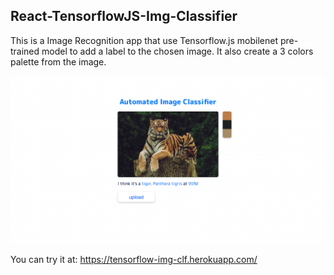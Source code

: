 ## React-TensorflowJS-Img-Classifier

This is a Image Recognition app that use Tensorflow.js mobilenet pre-trained model to add a label to the chosen image. It also create a 3 colors palette from the image. 


![Screenshot](screenshot.png)

You can try it at:
https://tensorflow-img-clf.herokuapp.com/
